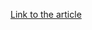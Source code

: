 [Link to the article](https://www.reversinglabs.com/blog/compromised-ultralytics-pypi-package-delivers-crypto-coinminer)

